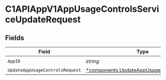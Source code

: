 # C1APIAppV1AppUsageControlsServiceUpdateRequest


## Fields

| Field                                                                                                 | Type                                                                                                  | Required                                                                                              | Description                                                                                           |
| ----------------------------------------------------------------------------------------------------- | ----------------------------------------------------------------------------------------------------- | ----------------------------------------------------------------------------------------------------- | ----------------------------------------------------------------------------------------------------- |
| `AppID`                                                                                               | *string*                                                                                              | :heavy_check_mark:                                                                                    | N/A                                                                                                   |
| `UpdateAppUsageControlsRequest`                                                                       | [*components.UpdateAppUsageControlsRequest](../../models/components/updateappusagecontrolsrequest.md) | :heavy_minus_sign:                                                                                    | N/A                                                                                                   |
